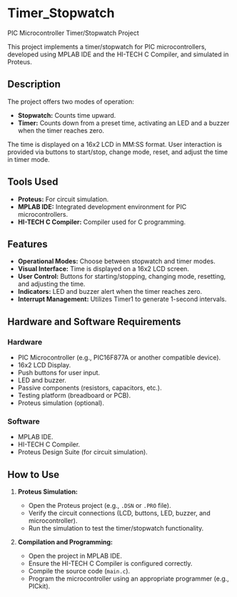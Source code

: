 # Timer_Stopwatch
PIC Microcontroller Timer/Stopwatch Project

This project implements a timer/stopwatch for PIC microcontrollers, developed using MPLAB IDE and the HI-TECH C Compiler, and simulated in Proteus.

## Description

The project offers two modes of operation:
- **Stopwatch:** Counts time upward.
- **Timer:** Counts down from a preset time, activating an LED and a buzzer when the timer reaches zero.

The time is displayed on a 16x2 LCD in MM:SS format. User interaction is provided via buttons to start/stop, change mode, reset, and adjust the time in timer mode.

## Tools Used

- **Proteus:** For circuit simulation.
- **MPLAB IDE:** Integrated development environment for PIC microcontrollers.
- **HI-TECH C Compiler:** Compiler used for C programming.

## Features

- **Operational Modes:** Choose between stopwatch and timer modes.
- **Visual Interface:** Time is displayed on a 16x2 LCD screen.
- **User Control:** Buttons for starting/stopping, changing mode, resetting, and adjusting the time.
- **Indicators:** LED and buzzer alert when the timer reaches zero.
- **Interrupt Management:** Utilizes Timer1 to generate 1-second intervals.

## Hardware and Software Requirements

### Hardware

- PIC Microcontroller (e.g., PIC16F877A or another compatible device).
- 16x2 LCD Display.
- Push buttons for user input.
- LED and buzzer.
- Passive components (resistors, capacitors, etc.).
- Testing platform (breadboard or PCB).
- Proteus simulation (optional).

### Software

- MPLAB IDE.
- HI-TECH C Compiler.
- Proteus Design Suite (for circuit simulation).

## How to Use

1. **Proteus Simulation:**
   - Open the Proteus project (e.g., `.DSN` or `.PRO` file).
   - Verify the circuit connections (LCD, buttons, LED, buzzer, and microcontroller).
   - Run the simulation to test the timer/stopwatch functionality.

2. **Compilation and Programming:**
   - Open the project in MPLAB IDE.
   - Ensure the HI-TECH C Compiler is configured correctly.
   - Compile the source code (`main.c`).
   - Program the microcontroller using an appropriate programmer (e.g., PICkit).
